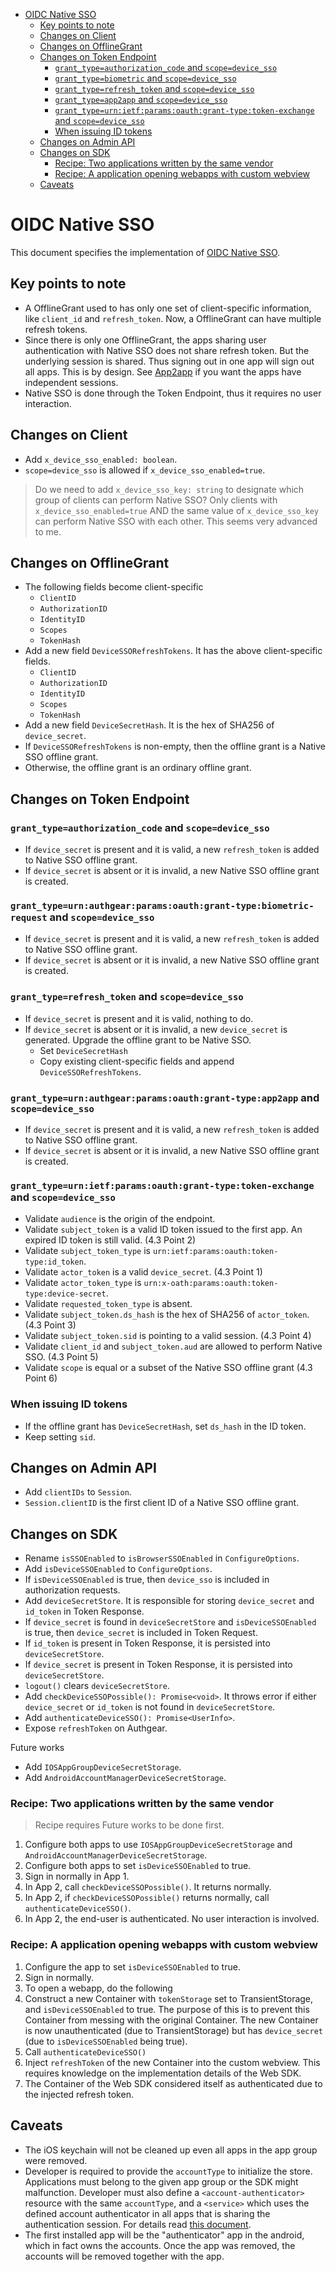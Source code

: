 - [OIDC Native SSO](#oidc-native-sso)
  * [Key points to note](#key-points-to-note)
  * [Changes on Client](#changes-on-client)
  * [Changes on OfflineGrant](#changes-on-offlinegrant)
  * [Changes on Token Endpoint](#changes-on-token-endpoint)
    + [`grant_type=authorization_code` and `scope=device_sso`](#grant_typeauthorization_code-and-scopedevice_sso)
    + [`grant_type=biometric` and `scope=device_sso`](#grant_typebiometric-and-scopedevice_sso)
    + [`grant_type=refresh_token` and `scope=device_sso`](#grant_typerefresh_token-and-scopedevice_sso)
    + [`grant_type=app2app` and `scope=device_sso`](#grant_typeapp2app-and-scopedevice_sso)
    + [`grant_type=urn:ietf:params:oauth:grant-type:token-exchange` and `scope=device_sso`](#grant_typeurnietfparamsoauthgrant-typetoken-exchange-and-scopedevice_sso)
    + [When issuing ID tokens](#when-issuing-id-tokens)
  * [Changes on Admin API](#changes-on-admin-api)
  * [Changes on SDK](#changes-on-sdk)
    + [Recipe: Two applications written by the same vendor](#recipe-two-applications-written-by-the-same-vendor)
    + [Recipe: A application opening webapps with custom webview](#recipe-a-application-opening-webapps-with-custom-webview)
  * [Caveats](#caveats)

# OIDC Native SSO

This document specifies the implementation of [OIDC Native SSO](https://openid.net/specs/openid-connect-native-sso-1_0.html).

## Key points to note

- A OfflineGrant used to has only one set of client-specific information, like `client_id` and `refresh_token`. Now, a OfflineGrant can have multiple refresh tokens.
- Since there is only one OfflineGrant, the apps sharing user authentication with Native SSO does not share refresh token. But the underlying session is shared. Thus signing out in one app will sign out all apps. This is by design. See [App2app](./app2app.md) if you want the apps have independent sessions.
- Native SSO is done through the Token Endpoint, thus it requires no user interaction.

## Changes on Client

- Add `x_device_sso_enabled: boolean`.
- `scope=device_sso` is allowed if `x_device_sso_enabled=true`.

> Do we need to add `x_device_sso_key: string` to designate which group of clients can perform Native SSO?
> Only clients with `x_device_sso_enabled=true` AND the same value of `x_device_sso_key` can perform Native SSO with each other.
> This seems very advanced to me.

## Changes on OfflineGrant

- The following fields become client-specific
  - `ClientID`
  - `AuthorizationID`
  - `IdentityID`
  - `Scopes`
  - `TokenHash`
- Add a new field `DeviceSSORefreshTokens`. It has the above client-specific fields.
  - `ClientID`
  - `AuthorizationID`
  - `IdentityID`
  - `Scopes`
  - `TokenHash`
- Add a new field `DeviceSecretHash`. It is the hex of SHA256 of `device_secret`.
- If `DeviceSSORefreshTokens` is non-empty, then the offline grant is a Native SSO offline grant.
- Otherwise, the offline grant is an ordinary offline grant.

## Changes on Token Endpoint

### `grant_type=authorization_code` and `scope=device_sso`

- If `device_secret` is present and it is valid, a new `refresh_token` is added to Native SSO offline grant.
- If `device_secret` is absent or it is invalid, a new Native SSO offline grant is created.

### `grant_type=urn:authgear:params:oauth:grant-type:biometric-request` and `scope=device_sso`

- If `device_secret` is present and it is valid, a new `refresh_token` is added to Native SSO offline grant.
- If `device_secret` is absent or it is invalid, a new Native SSO offline grant is created.

### `grant_type=refresh_token` and `scope=device_sso`

- If `device_secret` is present and it is valid, nothing to do.
- If `device_secret` is absent or it is invalid, a new `device_secret` is generated. Upgrade the offline grant to be Native SSO.
  - Set `DeviceSecretHash`
  - Copy existing client-specific fields and append `DeviceSSORefreshTokens`.

### `grant_type=urn:authgear:params:oauth:grant-type:app2app` and `scope=device_sso`

- If `device_secret` is present and it is valid, a new `refresh_token` is added to Native SSO offline grant.
- If `device_secret` is absent or it is invalid, a new Native SSO offline grant is created.

### `grant_type=urn:ietf:params:oauth:grant-type:token-exchange` and `scope=device_sso`

- Validate `audience` is the origin of the endpoint.
- Validate `subject_token` is a valid ID token issued to the first app. An expired ID token is still valid. (4.3 Point 2)
- Validate `subject_token_type` is `urn:ietf:params:oauth:token-type:id_token`.
- Validate `actor_token` is a valid `device_secret`. (4.3 Point 1)
- Validate `actor_token_type` is `urn:x-oath:params:oauth:token-type:device-secret`.
- Validate `requested_token_type` is absent.
- Validate `subject_token.ds_hash` is the hex of SHA256 of `actor_token`. (4.3 Point 3)
- Validate `subject_token.sid` is pointing to a valid session. (4.3 Point 4)
- Validate `client_id` and `subject_token.aud` are allowed to perform Native SSO. (4.3 Point 5)
- Validate `scope` is equal or a subset of the Native SSO offline grant (4.3 Point 6)

### When issuing ID tokens

- If the offline grant has `DeviceSecretHash`, set `ds_hash` in the ID token.
- Keep setting `sid`.

## Changes on Admin API

- Add `clientIDs` to `Session`.
- `Session.clientID` is the first client ID of a Native SSO offline grant.

## Changes on SDK

- Rename `isSSOEnabled` to `isBrowserSSOEnabled` in `ConfigureOptions`.
- Add `isDeviceSSOEnabled` to `ConfigureOptions`.
- If `isDeviceSSOEnabled` is true, then `device_sso` is included in authorization requests.
- Add `deviceSecretStore`. It is responsible for storing `device_secret` and `id_token` in Token Response.
- If `device_secret` is found in `deviceSecretStore` and `isDeviceSSOEnabled` is true, then `device_secret` is included in Token Request.
- If `id_token` is present in Token Response, it is persisted into `deviceSecretStore`.
- If `device_secret` is present in Token Response, it is persisted into `deviceSecretStore`.
- `logout()` clears `deviceSecretStore`.
- Add `checkDeviceSSOPossible(): Promise<void>`. It throws error if either `device_secret` or `id_token` is not found in `deviceSecretStore`.
- Add `authenticateDeviceSSO(): Promise<UserInfo>`.
- Expose `refreshToken` on Authgear.

Future works
- Add `IOSAppGroupDeviceSecretStorage`.
- Add `AndroidAccountManagerDeviceSecretStorage`.

### Recipe: Two applications written by the same vendor

> Recipe requires Future works to be done first.

1. Configure both apps to use `IOSAppGroupDeviceSecretStorage` and `AndroidAccountManagerDeviceSecretStorage`.
2. Configure both apps to set `isDeviceSSOEnabled` to true.
3. Sign in normally in App 1.
4. In App 2, call `checkDeviceSSOPossible()`. It returns normally.
5. In App 2, if `checkDeviceSSOPossible()` returns normally, call `authenticateDeviceSSO()`.
6. In App 2, the end-user is authenticated. No user interaction is involved.

### Recipe: A application opening webapps with custom webview

1. Configure the app to set `isDeviceSSOEnabled` to true.
2. Sign in normally.
3. To open a webapp, do the following
4. Construct a new Container with `tokenStorage` set to TransientStorage, and `isDeviceSSOEnabled` to true. The purpose of this is to prevent this Container from messing with the original Container. The new Container is now unauthenticated (due to TransientStorage) but has `device_secret` (due to `isDeviceSSOEnabled` being true).
5. Call `authenticateDeviceSSO()`
6. Inject `refreshToken` of the new Container into the custom webview. This requires knowledge on the implementation details of the Web SDK.
7. The Container of the Web SDK considered itself as authenticated due to the injected refresh token.

## Caveats

- The iOS keychain will not be cleaned up even all apps in the app group were removed.
- Developer is required to provide the `accountType` to initialize the store. Applications must belong to the given app group or the SDK might malfunction. Developer must also define a `<account-authenticator>` resource with the same `accountType`, and a `<service>` which uses the defined account authenticator in all apps that is sharing the authentication session. For details read [this document](https://developer.android.com/reference/android/accounts/AbstractAccountAuthenticator).
- The first installed app will be the "authenticator" app in the android, which in fact owns the accounts. Once the app was removed, the accounts will be removed together with the app.
